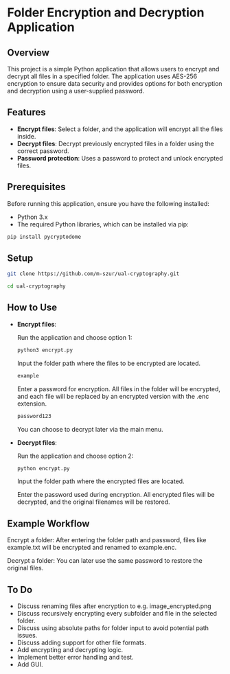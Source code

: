 # Folder Encryption and Decryption Application

## Overview

This project is a simple Python application that allows users to encrypt and decrypt all files in a specified folder. The application uses AES-256 encryption to ensure data security and provides options for both encryption and decryption using a user-supplied password.

## Features

- **Encrypt files**: Select a folder, and the application will encrypt all the files inside.
- **Decrypt files**: Decrypt previously encrypted files in a folder using the correct password.
- **Password protection**: Uses a password to protect and unlock encrypted files.

## Prerequisites

Before running this application, ensure you have the following installed:

- Python 3.x
- The required Python libraries, which can be installed via pip:

```bash
pip install pycryptodome
```

## Setup

```bash
git clone https://github.com/m-szur/ual-cryptography.git
```

```bash
cd ual-cryptography
```

## How to Use

- **Encrypt files**:

    Run the application and choose option 1:

    ```bash
    python3 encrypt.py
    ```

    Input the folder path where the files to be encrypted are located.

    ```bash
    example
    ```

    Enter a password for encryption. All files in the folder will be encrypted, and each file will be replaced by an encrypted version with the .enc extension.

    ```bash
    password123
    ```

    You can choose to decrypt later via the main menu.

- **Decrypt files**:

    Run the application and choose option 2:

    ```bash
    python encrypt.py
    ```

    Input the folder path where the encrypted files are located.

    Enter the password used during encryption. All encrypted files will be decrypted, and the original filenames will be restored.

## Example Workflow

Encrypt a folder: After entering the folder path and password, files like example.txt will be encrypted and renamed to example.enc.

Decrypt a folder: You can later use the same password to restore the original files.

## To Do

- Discuss renaming files after encryption to e.g. image_encrypted.png
- Discuss recursively encrypting every subfolder and file in the selected folder.
- Discuss using absolute paths for folder input to avoid potential path issues.
- Discuss adding support for other file formats.
- Add encrypting and decrypting logic.
- Implement better error handling and test.
- Add GUI.
